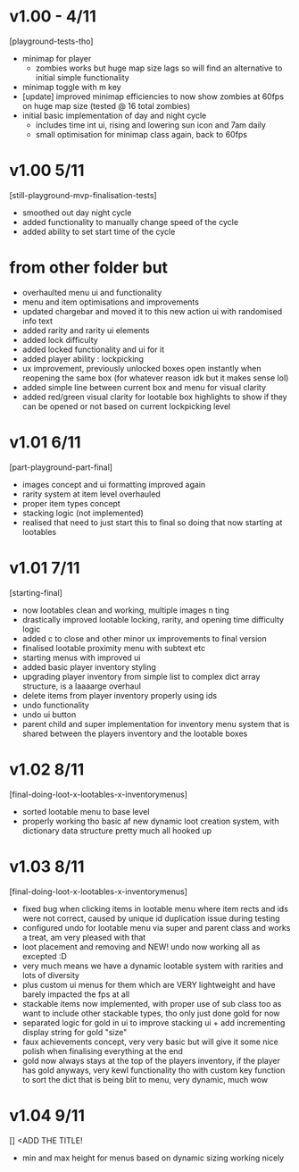 # v1.00 - 4/11
[playground-tests-tho]
- minimap for player
    - zombies works but huge map size lags so will find an alternative to initial simple functionality
- minimap toggle with m key    
- [update] improved minimap efficiencies to now show zombies at 60fps on huge map size (tested @ 16 total zombies)
- initial basic implementation of day and night cycle
    - includes time int ui, rising and lowering sun icon and 7am daily
    - small optimisation for minimap class again, back to 60fps

# v1.00 5/11
[still-playground-mvp-finalisation-tests]
- smoothed out day night cycle
- added functionality to manually change speed of the cycle
- added ability to set start time of the cycle

# from other folder but
- overhaulted menu ui and functionality
- menu and item optimisations and improvements
- updated chargebar and moved it to this new action ui with randomised info text
- added rarity and rarity ui elements
- added lock difficulty
- added locked functionality and ui for it
- added player ability : lockpicking
- ux improvement, previously unlocked boxes open instantly when reopening the same box (for whatever reason idk but it makes sense lol)
- added simple line between current box and menu for visual clarity
- added red/green visual clarity for lootable box highlights to show if they can be opened or not based on current lockpicking level


# v1.01 6/11
[part-playground-part-final]
- images concept and ui formatting improved again
- rarity system at item level overhauled
- proper item types concept
- stacking logic (not implemented)
- realised that need to just start this to final so doing that now starting at lootables


# v1.01 7/11
[starting-final]
- now lootables clean and working, multiple images n ting
- drastically improved lootable locking, rarity, and opening time difficulty logic
- added c to close and other minor ux improvements to final version
- finalised lootable proximity menu with subtext etc
- starting menus with improved ui
- added basic player inventory styling 
- upgrading player inventory from simple list to complex dict array structure, is a laaaarge overhaul 
- delete items from player inventory properly using ids
- undo functionality
- undo ui button
- parent child and super implementation for inventory menu system that is shared between the players inventory and the lootable boxes

# v1.02 8/11
[final-doing-loot-x-lootables-x-inventorymenus]
- sorted lootable menu to base level
- properly working tho basic af new dynamic loot creation system, with dictionary data structure pretty much all hooked up

# v1.03 8/11
[final-doing-loot-x-lootables-x-inventorymenus]
- fixed bug when clicking items in lootable menu where item rects and ids were not correct, caused by unique id duplication issue during testing
- configured undo for lootable menu via super and parent class and works a treat, am very pleased with that
- loot placement and removing and NEW! undo now working all as excepted :D
- very much means we have a dynamic lootable system with rarities and lots of diversity 
- plus custom ui menus for them which are VERY lightweight and have barely impacted the fps at all
- stackable items now implemented, with proper use of sub class too as want to include other stackable types, tho only just done gold for now
- separated logic for gold in ui to improve stacking ui + add incrementing display string for gold "size"
- faux achievements concept, very very basic but will give it some nice polish when finalising everything at the end
- gold now always stays at the top of the players inventory, if the player has gold anyways, very kewl functionality tho with custom key function to sort the dict that is being blit to menu, very dynamic, much wow


# v1.04 9/11
[] <ADD THE TITLE!
- min and max height for menus based on dynamic sizing working nicely
